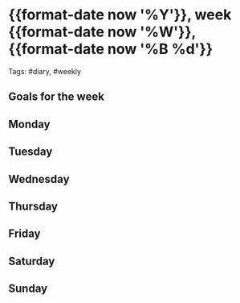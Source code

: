 # {{format-date now '%Y'}}, week {{format-date now '%W'}}, {{format-date now '%B %d'}}
Tags: #diary, #weekly

## Goals for the week

## Monday

## Tuesday

## Wednesday

## Thursday

## Friday

## Saturday

## Sunday

